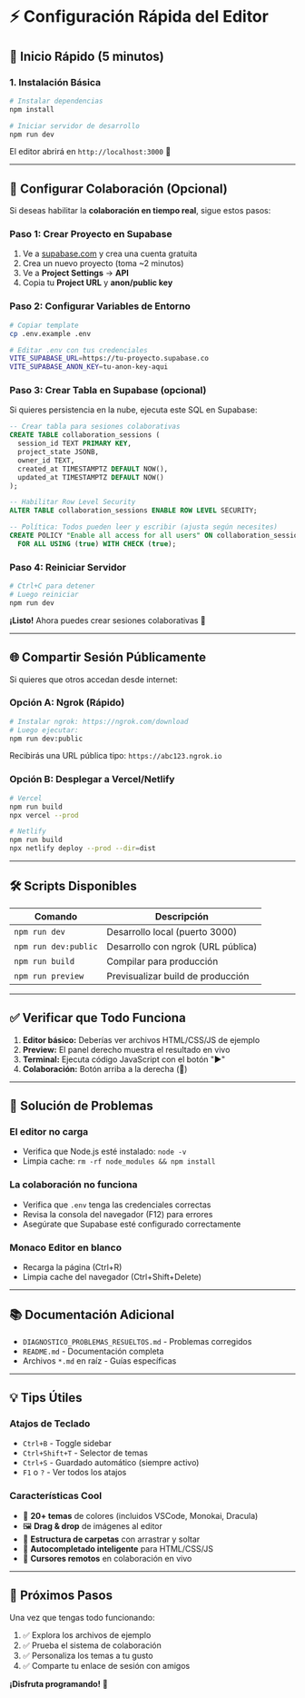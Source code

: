 # ⚡ Configuración Rápida del Editor

## 🚀 Inicio Rápido (5 minutos)

### 1. Instalación Básica
```bash
# Instalar dependencias
npm install

# Iniciar servidor de desarrollo
npm run dev
```

El editor abrirá en `http://localhost:3000` 🎉

---

## 🤝 Configurar Colaboración (Opcional)

Si deseas habilitar la **colaboración en tiempo real**, sigue estos pasos:

### Paso 1: Crear Proyecto en Supabase
1. Ve a [supabase.com](https://supabase.com) y crea una cuenta gratuita
2. Crea un nuevo proyecto (toma ~2 minutos)
3. Ve a **Project Settings** → **API**
4. Copia tu **Project URL** y **anon/public key**

### Paso 2: Configurar Variables de Entorno
```bash
# Copiar template
cp .env.example .env

# Editar .env con tus credenciales
VITE_SUPABASE_URL=https://tu-proyecto.supabase.co
VITE_SUPABASE_ANON_KEY=tu-anon-key-aqui
```

### Paso 3: Crear Tabla en Supabase (opcional)
Si quieres persistencia en la nube, ejecuta este SQL en Supabase:

```sql
-- Crear tabla para sesiones colaborativas
CREATE TABLE collaboration_sessions (
  session_id TEXT PRIMARY KEY,
  project_state JSONB,
  owner_id TEXT,
  created_at TIMESTAMPTZ DEFAULT NOW(),
  updated_at TIMESTAMPTZ DEFAULT NOW()
);

-- Habilitar Row Level Security
ALTER TABLE collaboration_sessions ENABLE ROW LEVEL SECURITY;

-- Política: Todos pueden leer y escribir (ajusta según necesites)
CREATE POLICY "Enable all access for all users" ON collaboration_sessions
  FOR ALL USING (true) WITH CHECK (true);
```

### Paso 4: Reiniciar Servidor
```bash
# Ctrl+C para detener
# Luego reiniciar
npm run dev
```

**¡Listo!** Ahora puedes crear sesiones colaborativas 🎊

---

## 🌐 Compartir Sesión Públicamente

Si quieres que otros accedan desde internet:

### Opción A: Ngrok (Rápido)
```bash
# Instalar ngrok: https://ngrok.com/download
# Luego ejecutar:
npm run dev:public
```

Recibirás una URL pública tipo: `https://abc123.ngrok.io`

### Opción B: Desplegar a Vercel/Netlify
```bash
# Vercel
npm run build
npx vercel --prod

# Netlify
npm run build
npx netlify deploy --prod --dir=dist
```

---

## 🛠️ Scripts Disponibles

| Comando | Descripción |
|---------|-------------|
| `npm run dev` | Desarrollo local (puerto 3000) |
| `npm run dev:public` | Desarrollo con ngrok (URL pública) |
| `npm run build` | Compilar para producción |
| `npm run preview` | Previsualizar build de producción |

---

## ✅ Verificar que Todo Funciona

1. **Editor básico:** Deberías ver archivos HTML/CSS/JS de ejemplo
2. **Preview:** El panel derecho muestra el resultado en vivo
3. **Terminal:** Ejecuta código JavaScript con el botón "▶️"
4. **Colaboración:** Botón arriba a la derecha (🤝)

---

## 🐛 Solución de Problemas

### El editor no carga
- Verifica que Node.js esté instalado: `node -v`
- Limpia cache: `rm -rf node_modules && npm install`

### La colaboración no funciona
- Verifica que `.env` tenga las credenciales correctas
- Revisa la consola del navegador (F12) para errores
- Asegúrate que Supabase esté configurado correctamente

### Monaco Editor en blanco
- Recarga la página (Ctrl+R)
- Limpia cache del navegador (Ctrl+Shift+Delete)

---

## 📚 Documentación Adicional

- `DIAGNOSTICO_PROBLEMAS_RESUELTOS.md` - Problemas corregidos
- `README.md` - Documentación completa
- Archivos `*.md` en raíz - Guías específicas

---

## 💡 Tips Útiles

### Atajos de Teclado
- `Ctrl+B` - Toggle sidebar
- `Ctrl+Shift+T` - Selector de temas
- `Ctrl+S` - Guardado automático (siempre activo)
- `F1` o `?` - Ver todos los atajos

### Características Cool
- 🎨 **20+ temas** de colores (incluidos VSCode, Monokai, Dracula)
- 🖼️ **Drag & drop** de imágenes al editor
- 📁 **Estructura de carpetas** con arrastrar y soltar
- 🚀 **Autocompletado inteligente** para HTML/CSS/JS
- 👥 **Cursores remotos** en colaboración en vivo

---

## 🎯 Próximos Pasos

Una vez que tengas todo funcionando:
1. ✅ Explora los archivos de ejemplo
2. ✅ Prueba el sistema de colaboración
3. ✅ Personaliza los temas a tu gusto
4. ✅ Comparte tu enlace de sesión con amigos

**¡Disfruta programando!** 🎉
